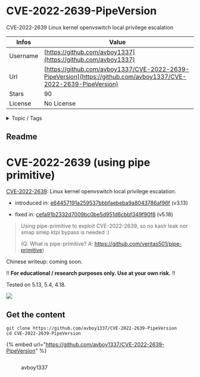 # CVE-2022-2639-PipeVersion

CVE-2022-2639 Linux kernel openvswitch local privilege escalation

| Infos    | Value                                                              |
| -------- | -------------------------------------------------------------------|
| Username | [https://github.com/avboy1337](https://github.com/avboy1337) |
| Url      | [https://github.com/avboy1337/CVE-2022-2639-PipeVersion](https://github.com/avboy1337/CVE-2022-2639-PipeVersion)                                               |
| Stars    | 90                                                          |
| License  | No License                                                        |

<details>

<summary>Topic / Tags</summary>



</details>

## Readme

# CVE-2022-2639 (using pipe primitive)

[CVE-2022-2639](https://cve.mitre.org/cgi-bin/cvename.cgi?name=CVE-2022-2639): Linux kernel openvswitch local privilege escalation.

- introduced in: [e64457191a259537bbbfaebeba9a8043786af96f](https://github.com/torvalds/linux/commit/e64457191a259537bbbfaebeba9a8043786af96f) (v3.13)

- fixed in: [cefa91b2332d7009bc0be5d951d6cbbf349f90f8](https://github.com/torvalds/linux/commit/cefa91b2332d7009bc0be5d951d6cbbf349f90f8) (v5.18)



> Using pipe-primitive to exploit CVE-2022-2639, so no kaslr leak nor smap smep ktpi bypass is needed :)
>
> (Q: What is pipe-primitive? A: https://github.com/veritas501/pipe-primitive)

Chinese writeup: coming soon.

!! **For educational / research purposes only. Use at your own risk.** !!

Tested on 5.13, 5.4, 4.18.

![](assets/success.png)



## Get the content

```
git clone https://github.com/avboy1337/CVE-2022-2639-PipeVersion
cd CVE-2022-2639-PipeVersion
```

{% embed url="https://github.com/avboy1337/CVE-2022-2639-PipeVersion" %}

<figure><img src="https://avatars.githubusercontent.com/u/5463104?v=4" alt=""><figcaption><p>avboy1337</p></figcaption></figure>
